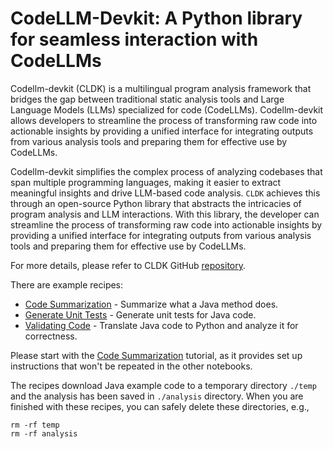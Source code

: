 # CodeLLM-Devkit: A Python library for seamless interaction with CodeLLMs

Codellm-devkit (CLDK) is a multilingual program analysis framework that bridges the gap between traditional static analysis tools and Large Language Models (LLMs) specialized for code (CodeLLMs). Codellm-devkit allows developers to streamline the process of transforming raw code into actionable insights by providing a unified interface for integrating outputs from various analysis tools and preparing them for effective use by CodeLLMs.

Codellm-devkit simplifies the complex process of analyzing codebases that span multiple programming languages, making it easier to extract meaningful insights and drive LLM-based code analysis. `CLDK` achieves this through an open-source Python library that abstracts the intricacies of program analysis and LLM interactions. With this library, the developer can streamline the process of transforming raw code into actionable insights by providing a unified interface for integrating outputs from various analysis tools and preparing them for effective use by CodeLLMs.

For more details, please refer to CLDK GitHub [repository](https://github.com/IBM/codellm-devkit/tree/main).

There are example recipes:

* [Code Summarization](./code_summarization.ipynb) - Summarize what a Java method does.
* [Generate Unit Tests](./generate_unit_tests.ipynb) - Generate unit tests for Java code.
* [Validating Code](./validating_code.ipynb) - Translate Java code to Python and analyze it for correctness.

Please start with the [Code Summarization](./code_summarization.ipynb) tutorial, as it provides set up instructions that won't be repeated in the other notebooks.

The recipes download Java example code to a temporary directory `./temp` and the analysis has been saved in `./analysis` directory. When you are finished with these recipes, you can safely delete these directories, e.g.,

```shell
rm -rf temp
rm -rf analysis
```
